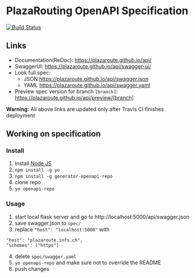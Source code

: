 # PlazaRouting OpenAPI Specification
[![Build Status](https://travis-ci.org/PlazaRoute/api.svg?branch=master)](https://travis-ci.org/PlazaRoute/api)

## Links

- Documentation(ReDoc): https://plazaroute.github.io/api/
- SwaggerUI: https://plazaroute.github.io/api/swagger-ui/
- Look full spec:
    + JSON https://plazaroute.github.io/api/swagger.json
    + YAML https://plazaroute.github.io/api/swagger.yaml
- Preview spec version for branch `[branch]`: https://plazaroute.github.io/api/preview/[branch]

**Warning:** All above links are updated only after Travis CI finishes deployment

## Working on specification
### Install

1. Install [Node JS](https://nodejs.org/)
2. `npm install -g yo`
3. `npm install -g generator-openapi-repo`
4. clone repo
5. `yo openapi-repo`

### Usage

1. start local flask server and go to http://localhost:5000/api/swagger.json
2. save swagger.json to `spec/`
3. replace `"host": "localhost:5000"` with
```,
"host": "plazaroute.infs.ch",
"schemes": ["https"]
```
4. delete `spec/swagger.yaml`
5. `yo openapi-repo` and make sure not to override the README
6. push changes
